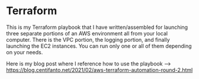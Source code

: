 # Terraform
This is my Terraform playbook that I have written/assembled for launching three separate portions of an AWS environment all from your local computer. There is the VPC portion, the logging portion, and finally launching the EC2 instances. You can run only one or all of them depending on your needs.

Here is my blog post where I reference how to use the playbook --> https://blog.centifanto.net/2021/02/aws-terraform-automation-round-2.html
